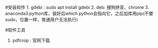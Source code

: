 <head><meta charset="UTF-8"></head>
#安装软件
1. gdebi : sudo apt install gdebi
2. deb: 搜狗拼音、chrome
3. anaconda3:python库，装好后which python会指向它，之后加库用pip(不要sudo，位置一样，普通用户无法执行)

#软件工具
1. pdfcrop : 官网下载.
